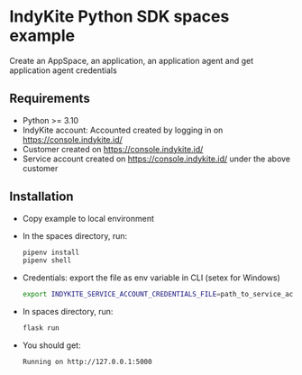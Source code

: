 # IndyKite Python SDK spaces example

Create an AppSpace, an application, an application agent and get application agent credentials

## Requirements

* Python >= 3.10
* IndyKite account: Accounted created by logging in on <https://console.indykite.id/>
* Customer created on <https://console.indykite.id/>
* Service account created on <https://console.indykite.id/> under the above customer

## Installation

* Copy example to local environment
* In the spaces directory, run:

  ```sh
  pipenv install
  pipenv shell
  ```

* Credentials: export the file as env variable in CLI (setex for Windows)

  ```sh
  export INDYKITE_SERVICE_ACCOUNT_CREDENTIALS_FILE=path_to_service_account_file
  ```

* In spaces directory, run:

  ```sh
  flask run
  ```

* You should get:

  ```sh
  Running on http://127.0.0.1:5000
  ```
